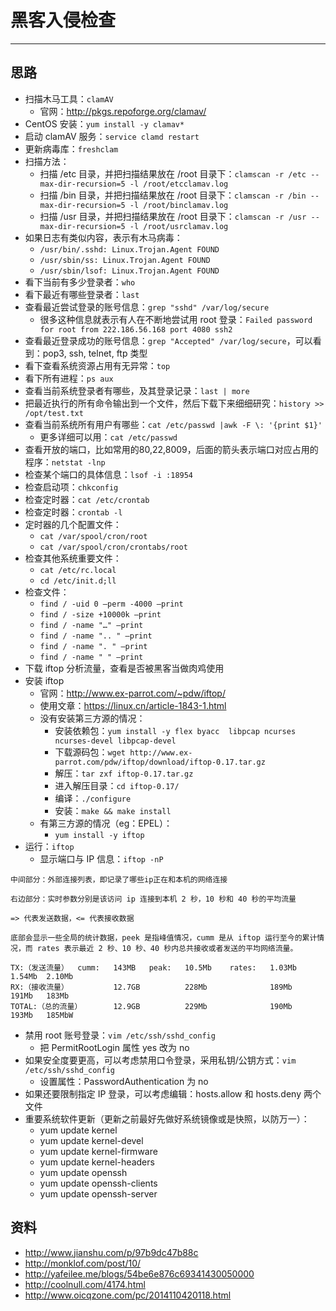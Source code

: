 # 黑客入侵检查

------

## 思路

- 扫描木马工具：`clamAV`
    - 官网：<http://pkgs.repoforge.org/clamav/>
- CentOS 安装：`yum install -y clamav*`
- 启动 clamAV 服务：`service clamd restart` 
- 更新病毒库：`freshclam`  
- 扫描方法：
    - 扫描 /etc 目录，并把扫描结果放在 /root 目录下：`clamscan -r /etc --max-dir-recursion=5 -l /root/etcclamav.log`
    - 扫描 /bin 目录，并把扫描结果放在 /root 目录下：`clamscan -r /bin --max-dir-recursion=5 -l /root/binclamav.log`
    - 扫描 /usr 目录，并把扫描结果放在 /root 目录下：`clamscan -r /usr --max-dir-recursion=5 -l /root/usrclamav.log`
- 如果日志有类似内容，表示有木马病毒：
    - `/usr/bin/.sshd: Linux.Trojan.Agent FOUND`
    - `/usr/sbin/ss: Linux.Trojan.Agent FOUND`
    - `/usr/sbin/lsof: Linux.Trojan.Agent FOUND`
- 看下当前有多少登录者：`who`
- 看下最近有哪些登录者：`last`
- 查看最近尝试登录的账号信息：`grep "sshd" /var/log/secure`
    - 很多这种信息就表示有人在不断地尝试用 root 登录：`Failed password for root from 222.186.56.168 port 4080 ssh2`
- 查看最近登录成功的账号信息：`grep "Accepted" /var/log/secure`，可以看到：pop3, ssh, telnet, ftp 类型
- 看下查看系统资源占用有无异常：`top`
- 看下所有进程：`ps aux`
- 查看当前系统登录者有哪些，及其登录记录：`last | more`
- 把最近执行的所有命令输出到一个文件，然后下载下来细细研究：`history >> /opt/test.txt`
- 查看当前系统所有用户有哪些：`cat /etc/passwd |awk -F \: '{print $1}'`
    - 更多详细可以用：`cat /etc/passwd`
- 查看开放的端口，比如常用的80,22,8009，后面的箭头表示端口对应占用的程序：`netstat -lnp`
- 检查某个端口的具体信息：`lsof -i :18954`
- 检查启动项：`chkconfig`
- 检查定时器：`cat /etc/crontab`
- 检查定时器：`crontab -l`
- 定时器的几个配置文件：
	- `cat /var/spool/cron/root`
	- `cat /var/spool/cron/crontabs/root`
- 检查其他系统重要文件：
    - `cat /etc/rc.local`
    - `cd /etc/init.d;ll`
- 检查文件：
    - `find / -uid 0 –perm -4000 –print`
    - `find / -size +10000k –print`
    - `find / -name "…" –print`
    - `find / -name ".. " –print`
    - `find / -name ". " –print`
    - `find / -name " " –print`
- 下载 iftop 分析流量，查看是否被黑客当做肉鸡使用
- 安装 iftop
    - 官网：<http://www.ex-parrot.com/~pdw/iftop/>
    - 使用文章：<https://linux.cn/article-1843-1.html>
    - 没有安装第三方源的情况：
        - 安装依赖包：`yum install -y flex byacc  libpcap ncurses ncurses-devel libpcap-devel`
        - 下载源码包：`wget http://www.ex-parrot.com/pdw/iftop/download/iftop-0.17.tar.gz`
        - 解压：`tar zxf iftop-0.17.tar.gz`
        - 进入解压目录：`cd iftop-0.17/`
        - 编译：`./configure`
        - 安装：`make && make install`
    - 有第三方源的情况（eg：EPEL）：
        - `yum install -y iftop`
- 运行：`iftop`
    - 显示端口与 IP 信息：`iftop -nP`

``` nginx
中间部分：外部连接列表，即记录了哪些ip正在和本机的网络连接

右边部分：实时参数分别是该访问 ip 连接到本机 2 秒，10 秒和 40 秒的平均流量

=> 代表发送数据，<= 代表接收数据

底部会显示一些全局的统计数据，peek 是指峰值情况，cumm 是从 iftop 运行至今的累计情况，而 rates 表示最近 2 秒、10 秒、40 秒内总共接收或者发送的平均网络流量。

TX:（发送流量）  cumm:   143MB   peak:   10.5Mb    rates:   1.03Mb  1.54Mb  2.10Mb
RX:（接收流量）          12.7GB          228Mb              189Mb   191Mb   183Mb
TOTAL:（总的流量）       12.9GB          229Mb              190Mb   193Mb   185MbW

```

- 禁用 root 账号登录：`vim /etc/ssh/sshd_config`
    - 把 PermitRootLogin 属性 yes 改为 no
- 如果安全度要更高，可以考虑禁用口令登录，采用私钥/公钥方式：`vim /etc/ssh/sshd_config`
    - 设置属性：PasswordAuthentication 为 no
- 如果还要限制指定 IP 登录，可以考虑编辑：hosts.allow 和 hosts.deny 两个文件
- 重要系统软件更新（更新之前最好先做好系统镜像或是快照，以防万一）：
	- yum update kernel
	- yum update kernel-devel
	- yum update kernel-firmware
	- yum update kernel-headers
	- yum update openssh
	- yum update openssh-clients
	- yum update openssh-server


## 资料

- <http://www.jianshu.com/p/97b9dc47b88c> 
- <http://monklof.com/post/10/> 
- <http://yafeilee.me/blogs/54be6e876c69341430050000> 
- <http://coolnull.com/4174.html> 
- <http://www.oicqzone.com/pc/2014110420118.html> 

